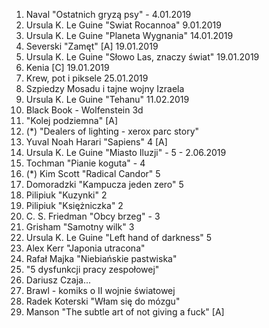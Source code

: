 1. Naval "Ostatnich gryzą psy" - 4.01.2019
2. Ursula K. Le Guine "Swiat Rocannoa" 9.01.2019
3. Ursula K. Le Guine "Planeta Wygnania" 14.01.2019
4. Severski "Zamęt" [A] 19.01.2019
5. Ursula K. Le Guine "Słowo Las, znaczy świat" 19.01.2019
6. Kenia [C] 19.01.2019
7. Krew, pot i piksele 25.01.2019
8. Szpiedzy Mosadu i tajne wojny Izraela
9. Ursula K. Le Guine "Tehanu" 11.02.2019
10. Black Book - Wolfenstein 3d
11. "Kolej podziemna" [A]
12. (*) "Dealers of lighting - xerox parc story" 
13. Yuval Noah Harari "Sapiens" 4 [A]
14. Ursula K. Le Guine "Miasto Iluzji" - 5 - 2.06.2019
15. Tochman "Pianie koguta" - 4 
16. (*) Kim Scott "Radical Candor" 5
17. Domoradzki "Kampucza jeden zero" 5
18. Pilipiuk "Kuzynki" 2
19. Pilipiuk "Księżniczka" 2
20. C. S. Friedman "Obcy brzeg" - 3
21. Grisham "Samotny wilk" 3
22. Ursula K. Le Guine "Left hand of darkness" 5 
23. Alex Kerr "Japonia utracona"
24. Rafał Majka  "Niebiańskie pastwiska"
25. "5 dysfunkcji pracy zespołowej"
26. Dariusz Czaja...
27. Brawl - komiks o II wojnie światowej
28. Radek Koterski  "Włam się do mózgu"
29. Manson "The subtle art of not giving a fuck" [A]

